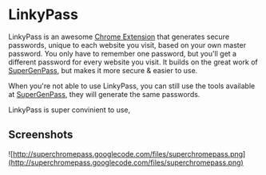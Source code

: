 LinkyPass
===============

LinkyPass is an awesome [Chrome Extension](http://chrome.google.com/extensions) that generates secure passwords,
unique to each website you visit, based on your own master password. You only have to remember one password,
but you'll get a different password for every website you visit. It builds on the great work of
[SuperGenPass](http://supergenpass.com), but makes it more secure & easier to use.

When you're not able to use LinkyPass, you can still use the tools available at
[SuperGenPass](http://supergenpass.com), they will generate the same passwords.

LinkyPass is super convinient to use, 

Screenshots
-----------

![http://superchromepass.googlecode.com/files/superchromepass.png](http://superchromepass.googlecode.com/files/superchromepass.png)
